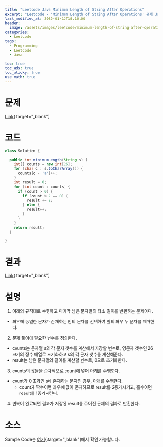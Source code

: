 ```yaml
---
title: "Leetcode Java Minimum Length of String After Operations"
excerpt: "Leetcode - 'Minimum Length of String After Operations' 문제 Java 풀이"
last_modified_at: 2025-01-13T18:10:00
header:
  image: /assets/images/leetcode/minimum-length-of-string-after-operations.png
categories:
  - Leetcode
tags:
  - Programming
  - Leetcode
  - Java

toc: true
toc_ads: true
toc_sticky: true
use_math: true
---
```

# 문제
[Link](https://leetcode.com/problems/minimum-length-of-string-after-operations/){:target="_blank"}

# 코드
```java
class Solution {

  public int minimumLength(String s) {
    int[] counts = new int[26];
    for (char c : s.toCharArray()) {
      counts[c - 'a']++;
    }
    int result = 0;
    for (int count : counts) {
      if (count > 0) {
        if (count % 2 == 0) {
          result += 2;
        } else {
          result++;
        }
      }
    }
    return result;
  }

}
```

# 결과
[Link](https://leetcode.com/problems/minimum-length-of-string-after-operations/submissions/1507077709/){:target="_blank"}

# 설명
1. 아래의 규칙대로 수행하고 마지막 남은 문자열의 최소 길이를 반환하는 문제이다.
- 좌우에 동일한 문자가 존재하는 임의 문자를 선택하여 앞의 좌우 두 문자를 제거한다.

2. 문제 풀이에 필요한 변수를 정의한다.
- counts는 문자열 s의 각 문자 갯수를 계산해서 저장할 변수로, 영문자 갯수인 26 크기의 정수 배열로 초기화하고 s의 각 문자 갯수를 계산해준다.
- result는 남은 문자열의 길이를 계산할 변수로, 0으로 초기화한다.

3. counts의 값들을 순차적으로 count에 넣어 아래를 수행한다.
- count가 0 초과인 s에 존재하는 문자인 경우, 아래를 수행한다.
  - count가 짝수이면 좌우에 값이 존재하므로 result를 2증가시키고, 홀수이면 result를 1증가시킨다.

4. 반복이 완료되면 결과가 저장된 result를 주어진 문제의 결과로 반환한다.

# 소스
Sample Code는 [여기](https://github.com/GracefulSoul/leetcode/blob/master/src/main/java/gracefulsoul/problems/MinimumLengthOfStringAfterOperations.java){:target="_blank"}에서 확인 가능합니다.